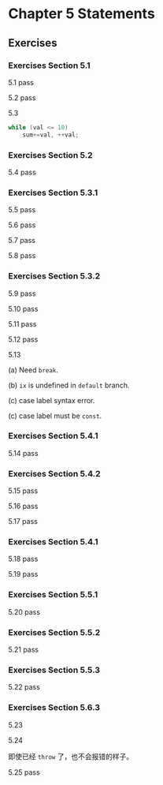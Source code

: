 # Chapter 5 Statements





##  Exercises

### Exercises Section 5.1

5.1 pass

5.2 pass

5.3

```c++
while (val <= 10)
    sum+=val, ++val;
```

### Exercises Section 5.2

5.4 pass

### Exercises Section 5.3.1

5.5 pass

5.6 pass

5.7 pass

5.8 pass

### Exercises Section 5.3.2

5.9 pass

5.10 pass

5.11 pass

5.12 pass

5.13

(a)  Need `break`.

(b) `ix` is undefined in `default` branch.

(c) case label syntax error.

(c) case label must be `const`.

### Exercises Section 5.4.1

5.14 pass

### Exercises Section 5.4.2

5.15 pass

5.16 pass

5.17 pass

### Exercises Section 5.4.1

5.18 pass

5.19 pass

### Exercises Section 5.5.1

5.20 pass

### Exercises Section 5.5.2

5.21 pass

### Exercises Section 5.5.3

5.22 pass

### Exercises Section 5.6.3

5.23

5.24

即使已经 `throw` 了，也不会报错的样子。

5.25 pass

